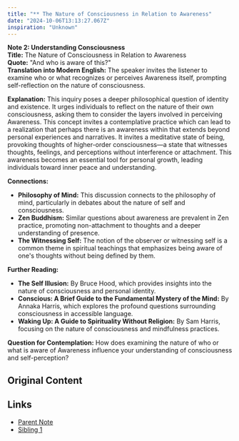 ```yaml
---
title: "** The Nature of Consciousness in Relation to Awareness"
date: "2024-10-06T13:13:27.067Z"
inspiration: "Unknown"
---
```


**Note 2: Understanding Consciousness**  
**Title:** The Nature of Consciousness in Relation to Awareness  
**Quote:** "And who is aware of this?"  
**Translation into Modern English:** The speaker invites the listener to examine who or what recognizes or perceives Awareness itself, prompting self-reflection on the nature of consciousness.

**Explanation:** This inquiry poses a deeper philosophical question of identity and existence. It urges individuals to reflect on the nature of their own consciousness, asking them to consider the layers involved in perceiving Awareness. This concept invites a contemplative practice which can lead to a realization that perhaps there is an awareness within that extends beyond personal experiences and narratives. It invites a meditative state of being, provoking thoughts of higher-order consciousness—a state that witnesses thoughts, feelings, and perceptions without interference or attachment. This awareness becomes an essential tool for personal growth, leading individuals toward inner peace and understanding.

**Connections:**  
- **Philosophy of Mind:** This discussion connects to the philosophy of mind, particularly in debates about the nature of self and consciousness.  
- **Zen Buddhism:** Similar questions about awareness are prevalent in Zen practice, promoting non-attachment to thoughts and a deeper understanding of presence.  
- **The Witnessing Self:** The notion of the observer or witnessing self is a common theme in spiritual teachings that emphasizes being aware of one's thoughts without being defined by them.

**Further Reading:**  
- **The Self Illusion:** By Bruce Hood, which provides insights into the nature of consciousness and personal identity.  
- **Conscious: A Brief Guide to the Fundamental Mystery of the Mind:** By Annaka Harris, which explores the profound questions surrounding consciousness in accessible language.  
- **Waking Up: A Guide to Spirituality Without Religion:** By Sam Harris, focusing on the nature of consciousness and mindfulness practices.

**Question for Contemplation:** How does examining the nature of who or what is aware of Awareness influence your understanding of consciousness and self-perception?



## Original Content



## Links

- [Parent Note](/parent-note.md)
- [Sibling 1](/zettel1.md)
